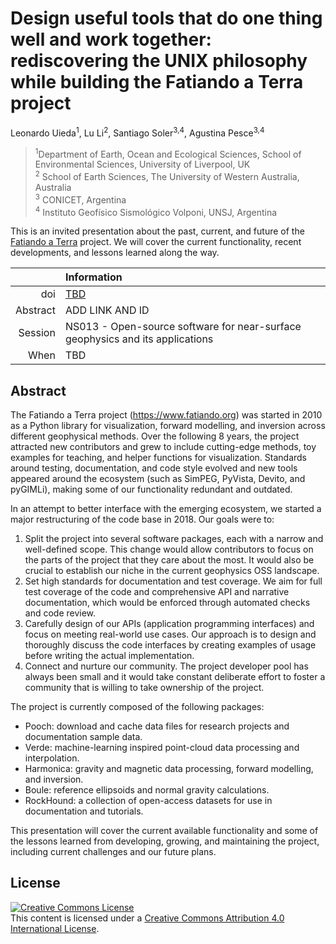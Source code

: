 # Design useful tools that do one thing well and work together: rediscovering the UNIX philosophy while building the Fatiando a Terra project

Leonardo Uieda<sup>1</sup>,
Lu Li<sup>2</sup>,
Santiago Soler<sup>3,4</sup>,
Agustina Pesce<sup>3,4</sup>

> <sup>1</sup>Department of Earth, Ocean and Ecological Sciences, School of Environmental Sciences, University of Liverpool, UK
> <br>
> <sup>2</sup> School of Earth Sciences, The University of Western Australia, Australia
> <br>
> <sup>3</sup> CONICET, Argentina
> <br>
> <sup>4</sup> Instituto Geofísico Sismológico Volponi, UNSJ, Argentina

This is an invited presentation about the past, current, and future of the
[Fatiando a Terra](https://www.fatiando.org) project. We will cover the 
current functionality, recent developments, and lessons learned along the way.

| | Information |
|---:|:----|
| doi | [TBD](https://doi.org/TBD) |
| Abstract | ADD LINK AND ID |
| Session | NS013 - Open-source software for near-surface geophysics and its applications |
| When | TBD |


## Abstract

The Fatiando a Terra project (https://www.fatiando.org) was started in 2010
as a Python library for visualization, forward modelling, and inversion across
different geophysical methods.
Over the following 8 years, the project attracted new contributors and grew to
include cutting-edge methods, toy examples for teaching, and helper functions
for visualization.
Standards around testing, documentation, and code style evolved and new tools
appeared around the ecosystem (such as SimPEG, PyVista, Devito, and pyGIMLi),
making some of our functionality redundant and outdated.

In an attempt to better interface with the emerging ecosystem, we started a
major restructuring of the code base in 2018.
Our goals were to:

1. Split the project into several software packages, each with a narrow and
   well-defined scope. This change would allow contributors to focus on the
   parts of the project that they care about the most. It would also be crucial
   to establish our niche in the current geophysics OSS landscape.
2. Set high standards for documentation and test coverage. We aim for full test
   coverage of the code and comprehensive API and narrative documentation,
   which would be enforced through automated checks and code review.
3. Carefully design of our APIs (application programming interfaces) and focus
   on meeting real-world use cases. Our approach is to design and thoroughly
   discuss the code interfaces by creating examples of usage before writing the
   actual implementation.
4. Connect and nurture our community. The project developer pool has always
   been small and it would take constant deliberate effort to foster a
   community that is willing to take ownership of the project.

The project is currently composed of the following packages:

* Pooch: download and cache data files for research projects and documentation
  sample data.
* Verde: machine-learning inspired point-cloud data processing and
  interpolation.
* Harmonica: gravity and magnetic data processing, forward modelling, and
  inversion.
* Boule: reference ellipsoids and normal gravity calculations.
* RockHound: a collection of open-access datasets for use in documentation and
  tutorials.

This presentation will cover the current available functionality and some of
the lessons learned from developing, growing, and maintaining the project,
including current challenges and our future plans.

## License

<a rel="license" href="http://creativecommons.org/licenses/by/4.0/"><img
alt="Creative Commons License" style="border-width:0"
src="https://i.creativecommons.org/l/by/4.0/88x31.png" /></a><br>
This content is licensed under a <a rel="license"
href="http://creativecommons.org/licenses/by/4.0/">Creative Commons Attribution
4.0 International License</a>.
